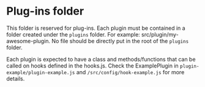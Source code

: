 # Plug-ins folder

This folder is reserved for plug-ins. Each plugin must be contained in a folder created under the `plugins` folder. For example: src/plugin/my-awesome-plugin. No file should be directly put in the root of the `plugins` folder.


Each plugin is expected to have a class and methods/functions that can be called on hooks defined in the hooks.js. Check the ExamplePlugin in `plugin-example/plugin-example.js` and `/src/config/hook-example.js` for more details.